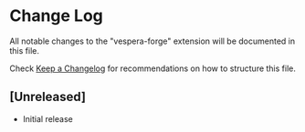 # Change Log

All notable changes to the "vespera-forge" extension will be documented in this file.

Check [Keep a Changelog](http://keepachangelog.com/) for recommendations on how to structure this file.

## [Unreleased]

- Initial release
